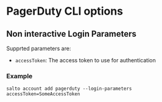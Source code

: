 # PagerDuty CLI options

## Non interactive Login Parameters

Supprted parameters are:

- `accessToken`: The access token to use for authentication

### Example

```
salto account add pagerduty --login-parameters accessToken=SomeAccessToken
```
